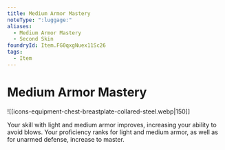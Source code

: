 ```yaml
---
title: Medium Armor Mastery
noteType: ":luggage:"
aliases:
  - Medium Armor Mastery
  - Second Skin
foundryId: Item.FG0qxgNuex11Sc26
tags:
  - Item
---
```


# Medium Armor Mastery
![[icons-equipment-chest-breastplate-collared-steel.webp|150]]

Your skill with light and medium armor improves, increasing your ability to avoid blows. Your proficiency ranks for light and medium armor, as well as for unarmed defense, increase to master.
